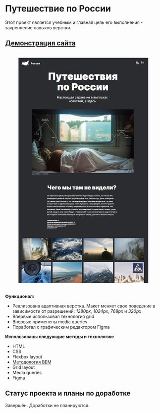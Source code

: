 # Путешествие по России

Этот проект является учебным и главная цель его выполнения - закрепление навыков верстки.

## [Демонстрация сайта](https://8gato8.github.io/russian-travel/)

</br>

<div align="center">
  <img src="./images/russian-travel.jpg">
</div>

</br>

**Функционал:**

- Реализована адаптивная верстка. Макет меняет свое поведение в зависимости от разрешений: *1280px*, *1024px*, *768px* и *320px*
- Впервые использовал технология grid
- Впервые применены media queries
- Поработал с графическим редактором Figma

**Использованы следующие методы и технологии:**

- HTML
- CSS
- Flexbox layout
- [Методология BEM](https://ru.bem.info/methodology/ "Использована классическая схема организации файловой структуры БЭМ-проектов: Nested")
- Grid layout
- Media queries
- Figma

## Статус проекта и планы по доработке
Завершён. Доработки не планируются.
